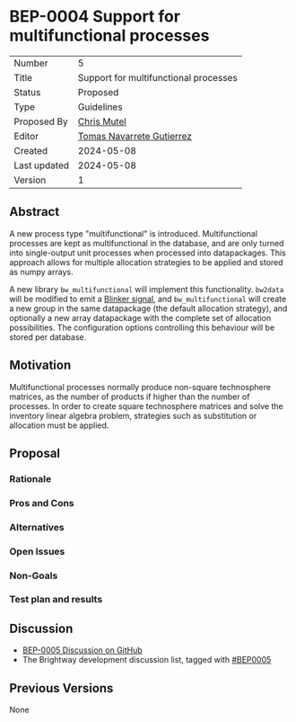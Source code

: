 # BEP-0004 Support for multifunctional processes

| | |
| - | - |
| Number | 5 |
| Title | Support for multifunctional processes |
| Status | Proposed |
| Type | Guidelines |
| Proposed By | [Chris Mutel](mailto:cmutel@gmail.com) |
| Editor | [Tomas Navarrete Gutierrez](mailto:tomas.navarrete@list.lu) |
| Created | 2024-05-08 |
| Last updated | 2024-05-08 |
| Version | 1 |

## Abstract

A new process type "multifunctional" is introduced. Multifunctional processes are kept as multifunctional in the database, and are only turned into single-output unit processes when processed into datapackages. This approach allows for multiple allocation strategies to be applied and stored as numpy arrays.

A new library `bw_multifunctional` will implement this functionality. `bw2data` will be modified to emit a [Blinker signal](https://blinker.readthedocs.io/en/stable/), and `bw_multifunctional` will create a new group  in the same datapackage (the default allocation strategy), and optionally a new array datapackage with the complete set of allocation possibilities. The configuration options controlling this behaviour will be stored per database.

## Motivation

Multifunctional processes normally produce non-square technosphere matrices, as the number of products if higher than the number of processes. In order to create square technosphere matrices and solve the inventory linear algebra problem, strategies such as substitution or allocation must be applied.

## Proposal

### Rationale

### Pros and Cons

### Alternatives

### Open Issues

### Non-Goals

### Test plan and results

## Discussion

* [BEP-0005 Discussion on GitHub](https://github.com/brightway-lca/enhancement-proposals/discussions/foo)
* The Brightway development discussion list, tagged with [#BEP0005](example.com)

## Previous Versions

None
